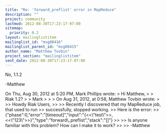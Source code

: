 ```yaml
---
title: "Re: 'forward_preflist' error in MapReduce"
description: ""
project: community
lastmod: 2012-08-30T17:23:17-07:00
sitemap:
  priority: 0.2
layout: mailinglistitem
mailinglist_id: "msg08416"
mailinglist_parent_id: "msg08415"
author_name: "Matthew Tovbin"
project_section: "mailinglistitem"
sent_date: 2012-08-30T17:23:17-07:00
---
```



No, 1.1.2

-Matthew


On Thu, Aug 30, 2012 at 5:20 PM, Mark Phillips  wrote:
&gt; Hi Matthew,
&gt;
&gt; Riak 1.2?
&gt;
&gt; Mark
&gt;
&gt;
&gt; On Aug 31, 2012, at 0:58, Matthew Tovbin  wrote:
&gt;
&gt;&gt; Howdy Riak Users,
&gt;&gt;
&gt;&gt; Recently I discovered that my MapReduce job, that used to run
&gt;&gt; successfully, stopped working.
&gt;&gt; Here is the error:
&gt;&gt; {"phase":0,"error":"[timeout]","input":"{&lt;&lt;\\"test\\"&gt;&gt;,&lt;&lt;\\"123\\"&gt;&gt;}","type":"forward\\_preflist","stack":"[]"}
&gt;&gt;
&gt;&gt; Is anyone familiar with this problem? How can I make it to work?
&gt;&gt;
&gt;&gt; -Matthew

